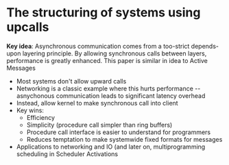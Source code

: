 # The structuring of systems using upcalls

**Key idea**: Asynchronous communication comes from a too-strict depends-upon layering principle. By allowing synchronous calls between layers, performance is greatly enhanced. This paper is similar in idea to Active Messages

* Most systems don't allow upward calls
* Networking is a classic example where this hurts performance -- asnychonous communication leads to significant latency overhead
* Instead, allow kernel to make synchronous call into client
* Key wins:
  * Efficiency
  * Simplicity (procedure call simpler than ring buffers)
  * Procedure call interface is easier to understand for programmers
  * Reduces temptation to make systemwide fixed formats for messages
* Applications to networking and IO (and later on, multiprogramming scheduling in Scheduler Activations
